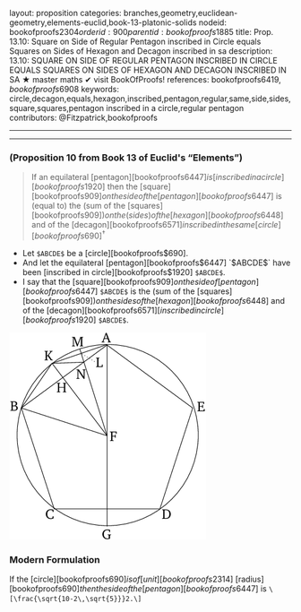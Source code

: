 layout: proposition
categories: branches,geometry,euclidean-geometry,elements-euclid,book-13-platonic-solids
nodeid: bookofproofs$2304
orderid: 900
parentid: bookofproofs$1885
title: Prop. 13.10: Square on Side of Regular Pentagon inscribed in Circle equals Squares on Sides of Hexagon and Decagon inscribed in sa
description: 13.10: SQUARE ON SIDE OF REGULAR PENTAGON INSCRIBED IN CIRCLE EQUALS SQUARES ON SIDES OF HEXAGON AND DECAGON INSCRIBED IN SA &#9733; master maths &#10004; visit BookOfProofs!
references: bookofproofs$6419,bookofproofs$6908
keywords: circle,decagon,equals,hexagon,inscribed,pentagon,regular,same,side,sides,square,squares,pentagon inscribed in a circle,regular pentagon
contributors: @Fitzpatrick,bookofproofs

---


---

### (Proposition 10 from Book 13 of Euclid's “Elements”)

> If an equilateral [pentagon][bookofproofs$6447] is [inscribed in a circle][bookofproofs$1920] then the [square][bookofproofs$909] on the side of the [pentagon][bookofproofs$6447] is (equal to) the (sum of the [squares][bookofproofs$909]) on the (sides) of the [hexagon][bookofproofs$6448] and of the [decagon][bookofproofs$6571] inscribed in the same [circle][bookofproofs$690]$^\dag$
* Let `$ABCDE$` be a [circle][bookofproofs$690].
* And let the equilateral [pentagon][bookofproofs$6447] `$ABCDE$` have been [inscribed in circle][bookofproofs$1920] `$ABCDE$`.
* I say that the [square][bookofproofs$909] on the side of [pentagon][bookofproofs$6447] `$ABCDE$` is the (sum of the [squares][bookofproofs$909]) on the sides of the [hexagon][bookofproofs$6448] and of the [decagon][bookofproofs$6571] [inscribed in circle][bookofproofs$1920] `$ABCDE$`.

![fig10e](https://github.com/bookofproofs/bookofproofs.github.io/blob/main/_sources/_assets/images/euclid/Book13/fig10e.png?raw=true)



### Modern Formulation

If the [circle][bookofproofs$690] is of [unit][bookofproofs$2314] [radius][bookofproofs$690] then the side of the [pentagon][bookofproofs$6447] is `\[\frac{\sqrt{10-2\,\sqrt{5}}}2.\]`
